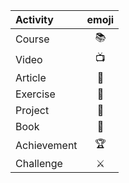 | Activity    | emoji |
| :-------    | :---: |
| Course      | 📚    | 
| Video       | 📺    |
| Article     | 📰    |
| Exercise    | 💪    |
| Project     | 🔨    |
| Book        | 📘    |
| Achievement | 🏆    |
| Challenge   | ⚔️    |
